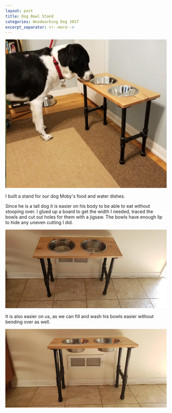 ```yaml
---
layout: post
title: Dog Bowl Stand
categories: Woodworking Dog 2017
excerpt_separator: <!--more-->
---
```


![Dog Bowl](/images/dog-bowl/0.jpg)

I built a stand for our dog Moby's food and water dishes.
<!--more-->

Since he is a tall dog it is easier on his body to be able to eat without stooping over.  I glued up a board to get the width I needed, traced the bowls and cut out holes for them with a jigsaw.  The bowls have enough lip to hide any uneven cutting I did.

![Dog Bowl](/images/dog-bowl/1.jpg)

It is also easier on us, as we can fill and wash his bowls easier without bending over as well.

![Dog Bowl](/images/dog-bowl/2.jpg)
